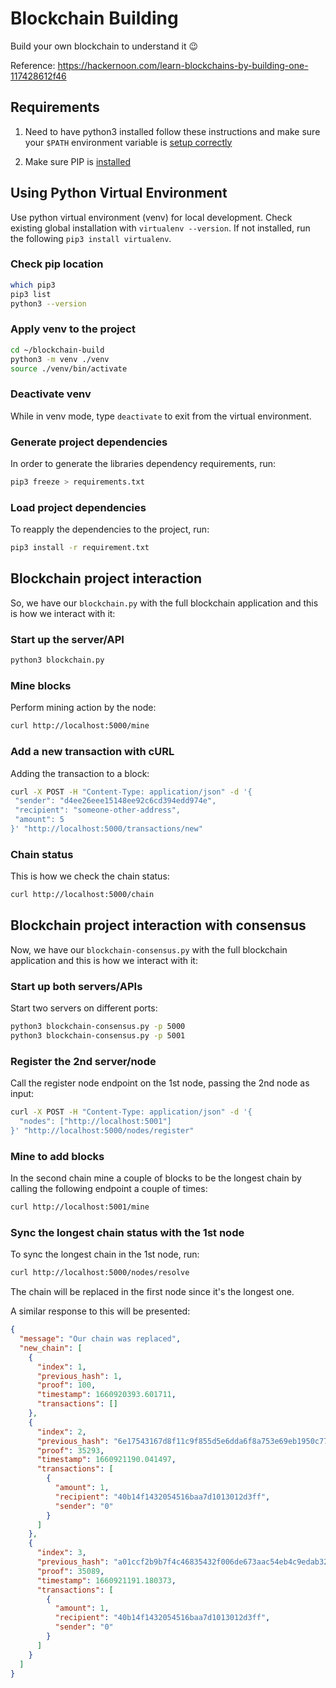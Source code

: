 # Blockchain Building

Build your own blockchain to understand it 😉

Reference: <https://hackernoon.com/learn-blockchains-by-building-one-117428612f46>

## Requirements

1. Need to have python3 installed follow these instructions and make sure your `$PATH` environment variable is [setup correctly](https://ehmatthes.github.io/pcc/chapter_01/osx_setup.html)

2. Make sure PIP is [installed](https://pip.pypa.io/en/stable/installation/)

## Using Python Virtual Environment

Use python virtual environment (venv) for local development. Check existing global installation with `virtualenv --version`. If not installed, run the following `pip3 install virtualenv`.

### Check pip location

```sh
which pip3
pip3 list
python3 --version
```

### Apply venv to the project

```sh
cd ~/blockchain-build
python3 -m venv ./venv
source ./venv/bin/activate
```

### Deactivate venv

While in venv mode, type `deactivate` to exit from the virtual environment.

### Generate project dependencies

In order to generate the libraries dependency requirements, run:

```sh
pip3 freeze > requirements.txt
```

### Load project dependencies

To reapply the dependencies to the project, run:

```sh
pip3 install -r requirement.txt
```

## Blockchain project interaction

So, we have our `blockchain.py` with the full blockchain application and this is how we interact with it:

### Start up the server/API

```sh
python3 blockchain.py
```

### Mine blocks

Perform mining action by the node:

```sh
curl http://localhost:5000/mine
```

### Add a new transaction with cURL

Adding the transaction to a block:

```sh
curl -X POST -H "Content-Type: application/json" -d '{
 "sender": "d4ee26eee15148ee92c6cd394edd974e",
 "recipient": "someone-other-address",
 "amount": 5
}' "http://localhost:5000/transactions/new"
```

### Chain status

This is how we check the chain status:

```sh
curl http://localhost:5000/chain
```

## Blockchain project interaction with consensus

Now, we have our `blockchain-consensus.py` with the full blockchain application and this is how we interact with it:

### Start up both servers/APIs

Start two servers on different ports:

```sh
python3 blockchain-consensus.py -p 5000
python3 blockchain-consensus.py -p 5001
```

### Register the 2nd server/node

Call the register node endpoint on the 1st node, passing the 2nd node as input:

```sh
curl -X POST -H "Content-Type: application/json" -d '{
  "nodes": ["http://localhost:5001"]
}' "http://localhost:5000/nodes/register"
```

### Mine to add blocks

In the second chain mine a couple of blocks to be the longest chain by calling the following endpoint a couple of times:

```sh
curl http://localhost:5001/mine
```

### Sync the longest chain status with the 1st node

To sync the longest chain in the 1st node, run:

```sh
curl http://localhost:5000/nodes/resolve
```

The chain will be replaced in the first node since it's the longest one.

A similar response to this will be presented:

```json
{
  "message": "Our chain was replaced",
  "new_chain": [
    {
      "index": 1,
      "previous_hash": 1,
      "proof": 100,
      "timestamp": 1660920393.601711,
      "transactions": []
    },
    {
      "index": 2,
      "previous_hash": "6e17543167d8f11c9f855d5e6dda6f8a753e69eb1950c777dca0b8eb2832c5b4",
      "proof": 35293,
      "timestamp": 1660921190.041497,
      "transactions": [
        {
          "amount": 1,
          "recipient": "40b14f1432054516baa7d1013012d3ff",
          "sender": "0"
        }
      ]
    },
    {
      "index": 3,
      "previous_hash": "a01ccf2b9b7f4c46835432f006de673aac54eb4c9edab3248e05fc13fd591c21",
      "proof": 35089,
      "timestamp": 1660921191.180373,
      "transactions": [
        {
          "amount": 1,
          "recipient": "40b14f1432054516baa7d1013012d3ff",
          "sender": "0"
        }
      ]
    }
  ]
}
```

